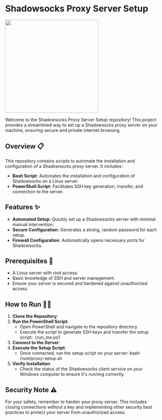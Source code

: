 # Shadowsocks Proxy Server Setup

<img src="https://camo.githubusercontent.com/e147f8c2377335066df0b7cc791b55ebda8d442a3e549f14a04bbea406f4fd68/68747470733a2f2f73742e6f766572636c6f636b6572732e72752f6c65676163792f626c6f672f33343334322f3134373736385f4f2e6a7067" height="300">

Welcome to the Shadowsocks Proxy Server Setup repository! This project provides a streamlined way to set up a Shadowsocks proxy server on your machine, ensuring secure and private internet browsing.

## Overview  📋

This repository contains scripts to automate the installation and configuration of a Shadowsocks proxy server. It includes:

- **Bash Script**: Automates the installation and configuration of Shadowsocks on a Linux server.
- **PowerShell Script**: Facilitates SSH key generation, transfer, and connection to the server.

## Features ✨

- **Automated Setup**: Quickly set up a Shadowsocks server with minimal manual intervention.
- **Secure Configuration**: Generates a strong, random password for each setup.
- **Firewall Configuration**: Automatically opens necessary ports for Shadowsocks.

## Prerequisites 📌

- A Linux server with root access.
- Basic knowledge of SSH and server management.
- Ensure your server is secured and hardened against unauthorized access.

## How to Run 🏃‍♂️

1. **Clone the Repository**:
2. **Run the PowerShell Script**:
   - Open PowerShell and navigate to the repository directory.
   - Execute the script to generate SSH keys and transfer the setup script:
     .\run_me.ps1
3. **Connect to the Server**:
4. **Execute the Setup Script**:
   - Once connected, run the setup script on your server:
     bash /root/proxy-setup.sh
5. **Verify Installation**:
   - Check the status of the Shadowsocks client service on your Windows computer to ensure it's running correctly.

## Security Note ⚠️

For your safety, remember to harden your proxy server. This includes closing connections without a key and implementing other security best practices to protect your server from unauthorized access.
